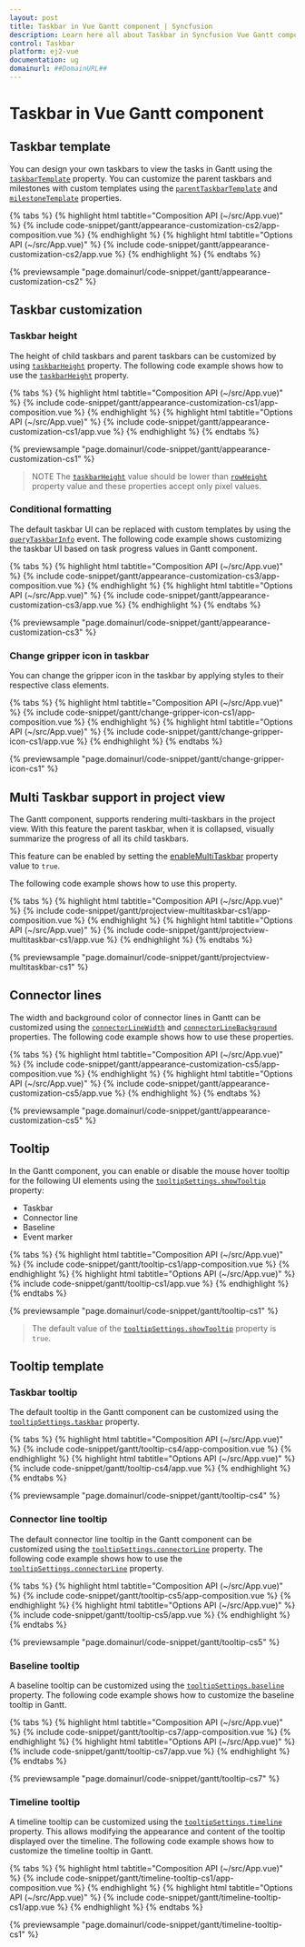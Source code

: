 ```yaml
---
layout: post
title: Taskbar in Vue Gantt component | Syncfusion
description: Learn here all about Taskbar in Syncfusion Vue Gantt component of Syncfusion Essential JS 2 and more.
control: Taskbar 
platform: ej2-vue
documentation: ug
domainurl: ##DomainURL##
---
```


# Taskbar in Vue Gantt component

## Taskbar template

You can design your own taskbars to view the tasks in Gantt using the [`taskbarTemplate`](https://ej2.syncfusion.com/vue/documentation/api/gantt/#taskbartemplate) property. You can customize the parent taskbars and milestones with custom templates using the [`parentTaskbarTemplate`](https://ej2.syncfusion.com/vue/documentation/api/gantt/#parenttaskbartemplate) and [`milestoneTemplate`](https://ej2.syncfusion.com/vue/documentation/api/gantt/#milestonetemplate) properties.

{% tabs %}
{% highlight html tabtitle="Composition API (~/src/App.vue)" %}
{% include code-snippet/gantt/appearance-customization-cs2/app-composition.vue %}
{% endhighlight %}
{% highlight html tabtitle="Options API (~/src/App.vue)" %}
{% include code-snippet/gantt/appearance-customization-cs2/app.vue %}
{% endhighlight %}
{% endtabs %}
        
{% previewsample "page.domainurl/code-snippet/gantt/appearance-customization-cs2" %}

## Taskbar customization

### Taskbar height

The height of child taskbars and parent taskbars can be customized by using [`taskbarHeight`](https://ej2.syncfusion.com/vue/documentation/api/gantt/#taskbarheight) property. The following code example shows how to use the [`taskbarHeight`](https://ej2.syncfusion.com/vue/documentation/api/gantt/#taskbarheight) property.

{% tabs %}
{% highlight html tabtitle="Composition API (~/src/App.vue)" %}
{% include code-snippet/gantt/appearance-customization-cs1/app-composition.vue %}
{% endhighlight %}
{% highlight html tabtitle="Options API (~/src/App.vue)" %}
{% include code-snippet/gantt/appearance-customization-cs1/app.vue %}
{% endhighlight %}
{% endtabs %}
        
{% previewsample "page.domainurl/code-snippet/gantt/appearance-customization-cs1" %}

> NOTE
The [`taskbarHeight`](https://ej2.syncfusion.com/vue/documentation/api/gantt/#taskbarheight) value should be lower than [`rowHeight`](https://ej2.syncfusion.com/vue/documentation/api/gantt/#rowheight) property value and these properties accept only pixel values.



### Conditional formatting

The default taskbar UI can be replaced with custom templates by using the [`queryTaskbarInfo`](https://ej2.syncfusion.com/vue/documentation/api/gantt/iQueryTaskbarInfoEventArgs) event. The following code example shows customizing the taskbar UI based on task progress values in Gantt component.

{% tabs %}
{% highlight html tabtitle="Composition API (~/src/App.vue)" %}
{% include code-snippet/gantt/appearance-customization-cs3/app-composition.vue %}
{% endhighlight %}
{% highlight html tabtitle="Options API (~/src/App.vue)" %}
{% include code-snippet/gantt/appearance-customization-cs3/app.vue %}
{% endhighlight %}
{% endtabs %}
        
{% previewsample "page.domainurl/code-snippet/gantt/appearance-customization-cs3" %}

### Change gripper icon in taskbar

You can change the gripper icon in the taskbar by applying styles to their respective class elements.

{% tabs %}
{% highlight html tabtitle="Composition API (~/src/App.vue)" %}
{% include code-snippet/gantt/change-gripper-icon-cs1/app-composition.vue %}
{% endhighlight %}
{% highlight html tabtitle="Options API (~/src/App.vue)" %}
{% include code-snippet/gantt/change-gripper-icon-cs1/app.vue %}
{% endhighlight %}
{% endtabs %}
        
{% previewsample "page.domainurl/code-snippet/gantt/change-gripper-icon-cs1" %}

## Multi Taskbar support in project view

The Gantt component, supports rendering multi-taskbars in the project view. With this feature the parent taskbar, when it is collapsed, visually summarize the progress of all its child taskbars.

This feature can be enabled by setting the [enableMultiTaskbar](https://ej2.syncfusion.com/vue/documentation/api/gantt/tooltipSettings/#enablemultitaskbar) property value to `true`. 


The following code example shows how to use this property.

{% tabs %}
{% highlight html tabtitle="Composition API (~/src/App.vue)" %}
{% include code-snippet/gantt/projectview-multitaskbar-cs1/app-composition.vue %}
{% endhighlight %}
{% highlight html tabtitle="Options API (~/src/App.vue)" %}
{% include code-snippet/gantt/projectview-multitaskbar-cs1/app.vue %}
{% endhighlight %}
{% endtabs %}
        
{% previewsample "page.domainurl/code-snippet/gantt/projectview-multitaskbar-cs1" %}

## Connector lines

The width and background color of connector lines in Gantt can be customized using the [`connectorLineWidth`](https://ej2.syncfusion.com/vue/documentation/api/gantt/#connectorlinewidth) and [`connectorLineBackground`](https://ej2.syncfusion.com/vue/documentation/api/gantt/#connectorlinebackground) properties. The following code example shows how to use these properties.

{% tabs %}
{% highlight html tabtitle="Composition API (~/src/App.vue)" %}
{% include code-snippet/gantt/appearance-customization-cs5/app-composition.vue %}
{% endhighlight %}
{% highlight html tabtitle="Options API (~/src/App.vue)" %}
{% include code-snippet/gantt/appearance-customization-cs5/app.vue %}
{% endhighlight %}
{% endtabs %}
        
{% previewsample "page.domainurl/code-snippet/gantt/appearance-customization-cs5" %}

## Tooltip

In the Gantt component, you can enable or disable the mouse hover tooltip for the following UI elements using the [`tooltipSettings.showTooltip`](https://ej2.syncfusion.com/vue/documentation/api/gantt/tooltipSettings/#showtooltip) property:

* Taskbar
* Connector line
* Baseline
* Event marker

{% tabs %}
{% highlight html tabtitle="Composition API (~/src/App.vue)" %}
{% include code-snippet/gantt/tooltip-cs1/app-composition.vue %}
{% endhighlight %}
{% highlight html tabtitle="Options API (~/src/App.vue)" %}
{% include code-snippet/gantt/tooltip-cs1/app.vue %}
{% endhighlight %}
{% endtabs %}
        
{% previewsample "page.domainurl/code-snippet/gantt/tooltip-cs1" %}

> The default value of the [`tooltipSettings.showTooltip`](https://ej2.syncfusion.com/vue/documentation/api/gantt/tooltipSettings/#showtooltip) property is `true`.

## Tooltip template

### Taskbar tooltip

The default tooltip in the Gantt component can be customized using the [`tooltipSettings.taskbar`](https://ej2.syncfusion.com/vue/documentation/api/gantt/tooltipSettings/#taskbar) property.

{% tabs %}
{% highlight html tabtitle="Composition API (~/src/App.vue)" %}
{% include code-snippet/gantt/tooltip-cs4/app-composition.vue %}
{% endhighlight %}
{% highlight html tabtitle="Options API (~/src/App.vue)" %}
{% include code-snippet/gantt/tooltip-cs4/app.vue %}
{% endhighlight %}
{% endtabs %}
        
{% previewsample "page.domainurl/code-snippet/gantt/tooltip-cs4" %}

### Connector line tooltip

The default connector line tooltip in the Gantt component can be customized using the [`tooltipSettings.connectorLine`](https://ej2.syncfusion.com/vue/documentation/api/gantt/tooltipSettings/#connectorline) property. The following code example shows how to use the [`tooltipSettings.connectorLine`](https://ej2.syncfusion.com/vue/documentation/api/gantt/tooltipSettings/#connectorline) property.

{% tabs %}
{% highlight html tabtitle="Composition API (~/src/App.vue)" %}
{% include code-snippet/gantt/tooltip-cs5/app-composition.vue %}
{% endhighlight %}
{% highlight html tabtitle="Options API (~/src/App.vue)" %}
{% include code-snippet/gantt/tooltip-cs5/app.vue %}
{% endhighlight %}
{% endtabs %}
        
{% previewsample "page.domainurl/code-snippet/gantt/tooltip-cs5" %}



### Baseline tooltip

A baseline tooltip can be customized using the [`tooltipSettings.baseline`](https://ej2.syncfusion.com/vue/documentation/api/gantt/tooltipSettings/#baseline) property. The following code example shows how to customize the baseline tooltip in Gantt.

{% tabs %}
{% highlight html tabtitle="Composition API (~/src/App.vue)" %}
{% include code-snippet/gantt/tooltip-cs7/app-composition.vue %}
{% endhighlight %}
{% highlight html tabtitle="Options API (~/src/App.vue)" %}
{% include code-snippet/gantt/tooltip-cs7/app.vue %}
{% endhighlight %}
{% endtabs %}
        
{% previewsample "page.domainurl/code-snippet/gantt/tooltip-cs7" %}

### Timeline tooltip

A timeline tooltip can be customized using the [`tooltipSettings.timeline`](https://ej2.syncfusion.com/vue/documentation/api/gantt/tooltipSettings/#timeline) property. This allows modifying the appearance and content of the tooltip displayed over the timeline. The following code example shows how to customize the timeline tooltip in Gantt.

{% tabs %}
{% highlight html tabtitle="Composition API (~/src/App.vue)" %}
{% include code-snippet/gantt/timeline-tooltip-cs1/app-composition.vue %}
{% endhighlight %}
{% highlight html tabtitle="Options API (~/src/App.vue)" %}
{% include code-snippet/gantt/timeline-tooltip-cs1/app.vue %}
{% endhighlight %}
{% endtabs %}
        
{% previewsample "page.domainurl/code-snippet/gantt/timeline-tooltip-cs1" %}